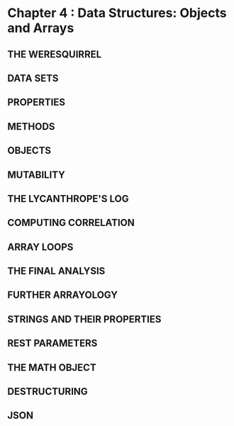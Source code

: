 # Chapter 4 : Data Structures: Objects and Arrays

## THE WERESQUIRREL

## DATA SETS

## PROPERTIES

## METHODS

## OBJECTS

## MUTABILITY

## THE LYCANTHROPE'S LOG

## COMPUTING CORRELATION

## ARRAY LOOPS

## THE FINAL ANALYSIS

## FURTHER ARRAYOLOGY

## STRINGS AND THEIR PROPERTIES

## REST PARAMETERS

## THE MATH OBJECT

## DESTRUCTURING

## JSON

